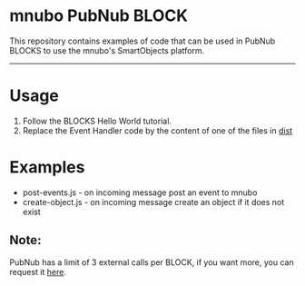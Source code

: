 mnubo PubNub BLOCK
======

This repository contains examples of code that can be used in PubNub BLOCKS to
use the mnubo's SmartObjects platform.

---------

# Usage

1. Follow the BLOCKS Hello World tutorial.
2. Replace the Event Handler code by the content of one of the files in [dist](dist/)

# Examples

* post-events.js - on incoming message post an event to mnubo
* create-object.js - on incoming message create an object if it does not exist


Note:
-----
PubNub has a limit of 3 external calls per BLOCK, if you want more, you can request
it [here](https://support.pubnub.com/support/solutions/articles/14000046950-why-am-i-receiving-execution-calls-exceeds-error-when-i-run-my-block-event-handler-).